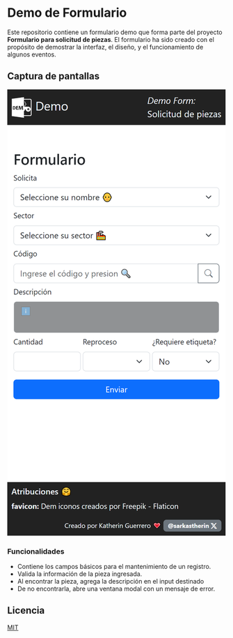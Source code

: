 
# Demo de Formulario
Este repositorio contiene un formulario demo que forma parte del proyecto **Formulario para solicitud de piezas**. El formulario ha sido creado con el propósito de demostrar la interfaz, el diseño, y el funcionamiento de algunos eventos.

## Captura de pantallas

![App Screenshot](./src/assets/ss_form-001.png)


### Funcionalidades

- Contiene los campos básicos para el mantenimiento de un registro.
- Valida la información de la pieza ingresada.
- Al encontrar la pieza, agrega la descripción en el input destinado
- De no encontrarla, abre una ventana modal con un mensaje de error.


## Licencia

[MIT](https://choosealicense.com/licenses/mit/)

